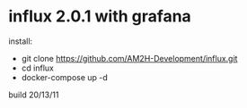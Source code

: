# influx 2.0.1 with grafana
install:
* git clone https://github.com/AM2H-Development/influx.git
* cd influx
* docker-compose up -d

build 20/13/11
